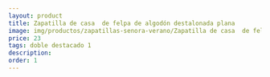 ```yaml
---
layout: product
title: Zapatilla de casa  de felpa de algodón destalonada plana
image: img/productos/zapatillas-senora-verano/Zapatilla de casa  de felpa de algodón destalonada plana=23=doble destacado 1.webp
price: 23
tags: doble destacado 1
description: 
order: 1
---
```

